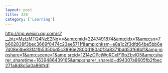 ```yaml
---
layout: post
title: 328
category: ['Learning']
---
```


http://mp.weixin.qq.com/s?__biz=MzIzMTQ4NzE2Ng==&amp;mid=2247491874&amp;idx=1&amp;sn=7b602838f3bec3669f0474c23ee5711f&amp;chksm=e8a1c2f3dfd64be5bb6e7d08e3be83f41fb5350bd5c3896e2800d180a0f3a8371bdd53f68bf1&amp;mpshare=1&amp;scene=1&amp;srcid=1214zOPcjWgRCxP19pZbvlO5&amp;sharer_sharetime=1639486439165&amp;sharer_shareid=d94307a8605fb2fbec271a8d8c5a0a86#rd]


